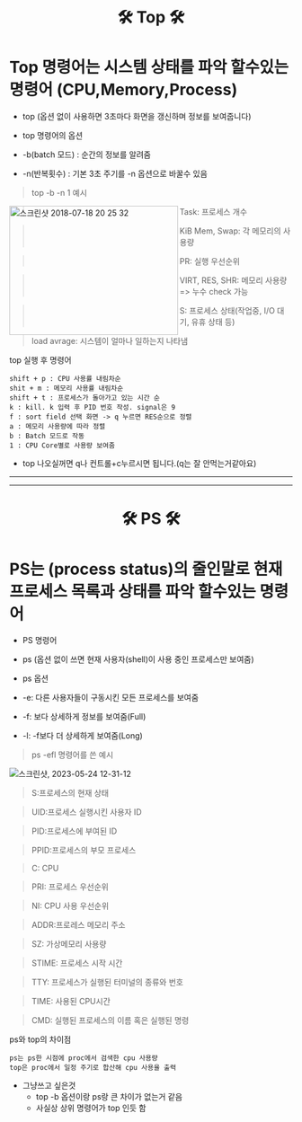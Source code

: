 
<h1 align="center"> 🛠 Top 🛠 </h1>


# Top 명령어는 시스템 상태를 파악 할수있는 명령어   (CPU,Memory,Process)

* top (옵션 없이 사용하면 3초마다 화면을 갱신하며 정보를 보여줍니다)


* top 명령어의 옵션
* -b(batch 모드) : 순간의 정보를 알려줌
* -n(반복횟수) : 기본 3초 주기를 -n 옵션으로 바꿀수 있음

> top -b -n 1 예시 
<img width="300" height="230" align="left" alt="스크린샷 2018-07-18 20 25 32" src="https://github.com/mlakdf/task/assets/133843608/96956da6-336a-42a6-846b-4d679b0c9811">


> Task: 프로세스 개수 


> KiB Mem, Swap: 각 메모리의 사용량


> PR: 실행 우선순위


> VIRT, RES, SHR: 메모리 사용량 => 누수 check 가능


> S: 프로세스 상태(작업중, I/O 대기, 유휴 상태 등)


> load avrage: 시스템이 얼마나 일하는지 나타냄


top 실행 후 명령어

    shift + p : CPU 사용률 내림차순
    shit + m : 메모리 사용률 내림차순
    shift + t : 프로세스가 돌아가고 있는 시간 순
    k : kill. k 입력 후 PID 번호 작성. signal은 9
    f : sort field 선택 화면 -> q 누르면 RES순으로 정렬
    a : 메모리 사용량에 따라 정렬
    b : Batch 모드로 작동
    1 : CPU Core별로 사용량 보여줌
    
    
* top 나오실꺼면 q나 컨트롤+c누르시면 됩니다.(q는 잘 안먹는거같아요)

---

---
<h1 align="center"> 🛠 PS 🛠 </h1>

# PS는 (process status)의 줄인말로 현재 프로세스 목록과 상태를 파악 할수있는 명령어


* PS 명령어 
* ps (옵션 없이 쓰면 현재 사용자(shell)이 사용 중인 프로세스만 보여줌)


* ps 옵션 
* -e: 다른 사용자들이 구동시킨 모든 프로세스를 보여줌
* -f: 보다 상세하게 정보를 보여줌(Full)
* -l: -f보다 더 상세하게 보여줌(Long)
> ps -efl 명령어를 쓴 예시


![스크린샷, 2023-05-24 12-31-12](https://github.com/mlakdf/task/assets/133843608/f1e64bdd-9104-4bd6-8c48-13ee5eb8f14e)

> S:프로세스의 현재 상태


> UID:프로세스 실행시킨 사용자 ID


> PID:프로세스에 부여된 ID


> PPID:프로세스의 부모 프로세스


> C: CPU


> PRI: 프로세스 우선순위


> NI: CPU 사용 우선순위


> ADDR:프로레스 메모리 주소


> SZ: 가상메모리 사용량


> STIME: 프로세스 시작 시간


> TTY: 프로세스가 실행된 터미널의 종류와 번호


> TIME: 사용된 CPU시간


> CMD: 실행된 프로세스의 이름 혹은 실행된 명령














 ps와 top의 차이점

    ps는 ps한 시점에 proc에서 검색한 cpu 사용량
    top은 proc에서 일정 주기로 합산해 cpu 사용율 출력
    
* 그냥쓰고 싶은것
    * top -b 옵션이랑 ps랑 큰 차이가 없는거 같음
    * 사실상 상위 명령어가 top 인듯 함

